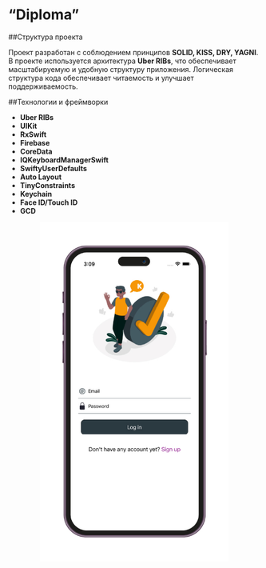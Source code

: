 # “Diploma”


##Структура проекта

Проект разработан с соблюдением принципов **SOLID, KISS, DRY, YAGNI**. 
В проекте используется архитектура **Uber RIBs**, что обеспечивает масштабируемую и удобную структуру приложения. 
Логическая структура кода обеспечивает читаемость и улучшает поддерживаемость.

##Технологии и фреймворки

-   **Uber RIBs**
-    **UIKit**
-    **RxSwift**
-    **Firebase**
-    **CoreData**
-    **IQKeyboardManagerSwift**
-    **SwiftyUserDefaults**
-    **Auto Layout**
-    **TinyConstraints**
-    **Keychain**
-    **Face ID/Touch ID**
-    **GCD**

<p align="center" width="75%">
<img width="75%" src ="./01.jpg"
<img width="75%" src ="./02.jpg"
  </p align="center"> </p> </div> 
